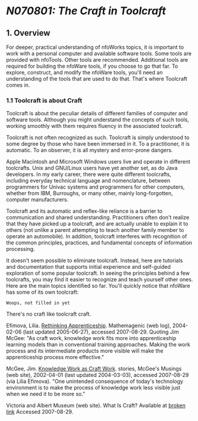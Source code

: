<!-- index.md 0.0.2                 UTF-8                          2021-09-08
     ----1----|----2----|----3----|----4----|----5----|----6----|----7----|--*

                 N070801: THE CRAFT IN TOOLCRAFT
     -->

# ***N070801:** The Craft in Toolcraft*

## 1. Overview

For deeper, practical understanding of nfoWorks topics, it is important to
work with a personal computer and available software tools.  Some tools are
provided with nfoTools.  Other tools are recommended.  Additional tools are
required for building the nfoWare tools, if you choose to go that far.  To
explore, construct, and modify the nfoWare tools, you'll need an understanding
of the tools that are used to do that.  That's where Toolcraft comes in.

### 1.1 Toolcraft is about Craft

Toolcraft is about the peculiar details of different families of computer and
software tools.  Although you might understand the concepts of such tools,
working smoothly with them requires fluency in the associated toolcraft.

Toolcraft is not often recognized as such.  Toolcraft is simply understood to
some degree by those who have been immersed in it.  To a practitioner, it is
automatic.  To an observer, it is all mystery and error-prone dangers.

Apple Macintosh and Microsoft Windows users live and operate in different
toolcrafts.  Unix and GNU/Linux users have yet another set, as do Java
developers.  In my early career, there were quite different toolcrafts,
including everyday technical language and nomenclature, between programmers
for Univac systems and programmers for other computers, whether from IBM,
Burroughs, or many other, mainly long-forgotten, computer manufacturers.

Toolcraft and its automatic and reflex-like reliance is a barrier to
communication and shared understanding.  Practitioners often don't realize
that they have picked up a toolcraft, and are actually unable to explain it
to others (not unlike a parent attempting to teach another family member to
operate an automobile).  In addition, toolcraft interferes with recognition
of the common principles, practices, and fundamental concepts of
information processing.

It doesn't seem possible to eliminate toolcraft.  Instead, here are tutorials
and documentation that supports initial experience and self-guided exploration
of some popular toolcraft.  In seeing the principles behind a few toolcrafts,
you may find it easier to recognize and teach yourself other ones.  Here are
the main topics identified so far.  You'll quickly notice that nfoWare has
some of its own toolcraft:

```text
Woops, not filled in yet
```

There's no craft like toolcraft craft.

Efimova, Lilia.
[Rethinking Apprenticeship](http://blog.mathemagenic.com/2004/02/06.html).
Mathemagenic (web log),
2004-02-06 (last updated 2005-06-27), accessed 2007-08-29.  Quoting Jim McGee:
"As craft work, knowledge work fits more into apprenticeship learning models
than in conventional training approaches. Making the work process and its
intermediate products more visible will make the apprenticeship process more
effective."

McGee, Jim.
[Knowledge Work as Craft Work](https://www.mcgeesmusings.net/stories/2002/03/21/KnowledgeWorkAsCraft.html).
stories, McGee's Musings (web site), 2002-04-01 (last updated 2004-03-03),
accessed 2007-08-29 (via Lilia
Efimova).  "One unintended consequence of today's technology environment is
to make the process of knowledge work less visible just when we need it to be
more so."

Victoria and Albert Museum (web site).  What Is Craft?  Available at
[broken link](http://www.vam.ac.uk/collections/contemporary/crafts/what_is_craft/)
Accessed 2007-08-29.

<!-- ----1----|----2----|----3----|----4----|----5----|----6----|----7----|--*

     0.0.2 2021-09-08T00:51Z Touch-up
     0.0.1 2021-09-07T22:08Z Clone and adapt nfoWare/tools/2007/08/T070801.htm
     0.0.0 2006-08-29T23:56 Bootstrap placeholder to morph into the
           necessary material
               *** end of docs/notes/N070801/index.md ***
     -->
